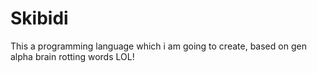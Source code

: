 # Skibidi
This a programming language which i am going to create, based on gen alpha brain rotting words LOL!
